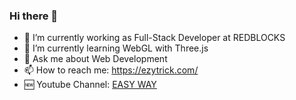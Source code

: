 ### Hi there 👋


- 🔭 I’m currently working as Full-Stack Developer at REDBLOCKS
- 🌱 I’m currently learning WebGL with Three.js 
- 💬 Ask me about Web Development
- 📫 How to reach me: https://ezytrick.com/
- 🆕 Youtube Channel: <a href="https://www.youtube.com/c/EASYWAYtricks">EASY WAY</a>

<!--
**Irushan22/Irushan22** is a ✨ _special_ ✨ repository because its `README.md` (this file) appears on your GitHub profile.





